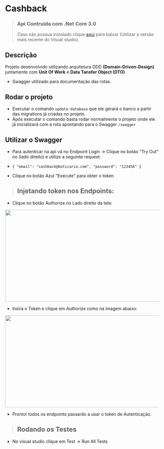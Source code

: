 # Cashback

> ### Api Contruida com .Net Core 3.0
> Caso não possua instalado clique <a href="https://dotnet.microsoft.com/download/dotnet-core/3.0">aqui</a> para baixar (Utilizar a versão mais recente do Visual studio). 

## Descrição

Projeto desenvolvido utilizando arquitetura DDD **(Domain-Driven-Design)** juntamente com **Unit Of Work** e **Data Tansfer Object (DTO)**

- Swagger utilizado para documentação das rotas.

## Rodar o projeto

- Executar o comando `update-database` que ele gerará o banco a partir das migrations já criadas no projeto.
- Após executar o comando basta rodar normalmente o projeto onde ele já inicializará com a rota apontando para o Swagger `/swagger`

## Utilizar o Swagger

- Para autenticar na api vá no Endpoint Login -> Clique no botão "Try Out" no (lado direito) e utilize a seguinte request:

- `
{
  "email": "cashback@boticario.com",
  "password": "123456"
}
`
- Clique no botão Azul "Execute" para obter o token

> ## Injetando token nos Endpoints:

- Clique no botão Authorize no Lado direito da tela: 

<img src="https://imgur.com/Gvt2Alv.png" width="700" height="300"> 

- Insira o Token e clique em Authorize como na imagem abaixo:

<img  src="https://imgur.com/BBS7Ktp.png" width="600" height="300"> 

- Pronto! todos os endpoints passarão a usar o token de Autenticação.

> ## Rodando os Testes
- No visual studio clique em Test -> Run All Tests




